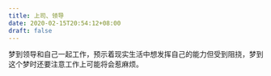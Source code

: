 ```yaml
---
title: 上司、领导
date: 2020-02-15T20:54:12+08:00
draft: false
---
```


梦到领导和自己一起工作，预示着现实生活中想发挥自己的能力但受到阻挠，梦到这个梦时还要注意工作上可能将会惹麻烦。


